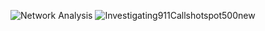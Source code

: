 
![Network Analysis](https://user-images.githubusercontent.com/96799772/147711093-6eaae2f3-f674-4469-bcb1-58d970fb9ad3.png)
![Investigating911Callshotspot500new](https://user-images.githubusercontent.com/96799772/147711658-d55774f1-f6fd-4e1e-a2a0-adccc2020744.png)


